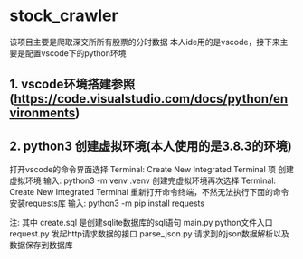 # stock_crawler
该项目主要是爬取深交所所有股票的分时数据
本人ide用的是vscode，接下来主要是配置vscode下的python环境

## 1. vscode环境搭建参照(https://code.visualstudio.com/docs/python/environments)
## 2. python3 创建虚拟环境(本人使用的是3.8.3的环境)
   打开vscode的命令界面选择 Terminal: Create New Integrated Terminal 项
   创建虚拟环境 输入: python3 -m venv .venv
   创建完虚拟环境再次选择 Terminal: Create New Integrated Terminal 重新打开命令终端，不然无法执行下面的命令
   安装requests库 输入: python3 -m pip install requests

注:
  其中 create.sql 是创建sqlite数据库的sql语句
  main.py       python文件入口
  request.py    发起http请求数据的接口
  parse_json.py 请求到的json数据解析以及数据保存到数据库